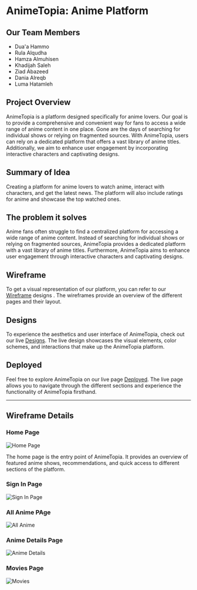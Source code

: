 # AnimeTopia: Anime Platform

## Our Team Members

* Dua'a Hammo
* Rula Alqudha
* Hamza Almuhisen
* Khadijah Saleh
* Ziad Abazeed
* Dania Alreqb
* Luma Hatamleh

## Project Overview

AnimeTopia is a platform designed specifically for anime lovers. Our goal is to provide a comprehensive and convenient way for fans to access a wide range of anime content in one place. Gone are the days of searching for individual shows or relying on fragmented sources. With AnimeTopia, users can rely on a dedicated platform that offers a vast library of anime titles. Additionally, we aim to enhance user engagement by incorporating interactive characters and captivating designs.

## Summary of Idea

Creating a platform for anime lovers to watch anime, interact with characters, and get the latest news. The platform will also include ratings for anime and showcase the top watched ones.

## The problem it solves

 Anime fans often struggle to find a centralized platform for accessing a wide range of anime content. Instead of searching for individual shows or relying on fragmented sources, AnimeTopia provides a dedicated platform with a vast library of anime titles. Furthermore, AnimeTopia aims to enhance user engagement through interactive characters and captivating designs.

## Wireframe

To get a visual representation of our platform, you can refer to our  [Wireframe](https://www.figma.com/file/wGdL1J6dsbJCFBndGSmNyu/Untitled?type=design&node-id=0%3A1&t=dSOUdVBFEti2BxbW-1) designs . The wireframes provide an overview of the different pages and their layout.

## Designs

To experience the aesthetics and user interface of AnimeTopia, check out our live [Designs](https://www.figma.com/file/2HEL715qPdNmWbvvK6Z3jT/animetopia?type=design&node-id=1%3A166&t=mgTCMymk1kuwBQ2l-1). The live design showcases the visual elements, color schemes, and interactions that make up the AnimeTopia platform.

## Deployed

Feel free to explore AnimeTopia on our live page [Deployed](https://tripleone101.github.io/AnimePlatform/). The live page allows you to navigate through the different sections and experience the functionality of AnimeTopia firsthand.
___

## Wireframe Details

### Home Page

![Home Page](./assets/HomePage.png)

The home page is the entry point of AnimeTopia. It provides an overview of featured anime shows, recommendations, and quick access to different sections of the platform.

### Sign In Page

![Sign In Page](./assets/Signin.png)

### All Anime PAge

![All Anime](./assets/allAnime.png)

### Anime Details Page

![Anime Details](./assets/animeDetails.png)

### Movies Page

![Movies](./assets/Moveis.png)
